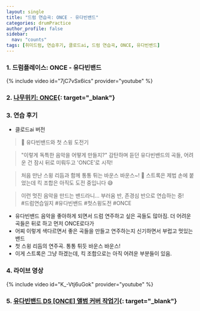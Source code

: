 ```yaml
---
layout: single
title: "드럼 연습곡: ONCE - 유다빈밴드"
categories: drumPractice
author_profile: false
sidebar:
  nav: "counts"
tags: [취미드럼, 연습후기, 클로드ai, 드럼 연습곡, ONCE, 유다빈밴드]
---
```


### 1. 드럼플레이스: ONCE - 유다빈밴드

{% include video id="7jC7vSx6ics" provider="youtube" %}


### 2. [나무위키: ONCE](https://namu.wiki/w/%EC%9C%A0%EB%8B%A4%EB%B9%88%EB%B0%B4%EB%93%9C#s-4.2.10){: target="_blank"}

### 3. 연습 후기
- 클로드ai 버전
> 🎸 유다빈밴드와 첫 스윙 도전기

> "이렇게 독특한 음악을 어떻게 만들지?"
> 감탄하며 듣던 유다빈밴드의 곡들,
> 어려운 건 잠시 뒤로 미뤄두고 'ONCE'로 시작! 

> 처음 만난 스윙 리듬과 함께
> 통통 튀는 바운스 바운스~! 🦘
> 스트록은 제법 손에 붙었는데
> 킥 조합은 아직도 도전 중입니다 😅

> 이런 멋진 음악을 만드는 밴드라니...
> 부러움 반, 존경심 반으로 연습하는 중!<br>
> #드럼연습일지 #유다빈밴드 #첫스윙도전 #ONCE

- 유다빈밴드 음악을 좋아하게 되면서 드럼 연주하고 싶은 곡들도 많아짐. 더 어려운 곡들은 뒤로 하고 먼저 ONCE로다가
- 어찌 이렇게 색다르면서 좋은 곡들을 만들고 연주하는지 신기하면서 부럽고 멋있는 밴드
- 첫 스윙 리듬의 연주곡. 통통 튀듯 바운스 바운스!
- 이게 스트록은 그냥 하겠는데, 킥 조합으로는 아직 어려운 부분들이 있음.

### 4. 라이브 영상

{% include video id="K_-Vtj6uGok" provider="youtube" %}

### 5. [유다빈밴드 DS [ONCE] 앨범 커버 작업기](https://genie.co.kr/magazine/subMain?ctid=1&mgz_seq=13700){: target="_blank"}